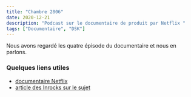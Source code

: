 ```yaml
---
title: "Chambre 2806"
date: 2020-12-21
description: "Podcast sur le documentaire de produit par Netflix "
tags: ["Documentaire", "DSK"]
---
```



Nous avons regardé les quatre épisode du documentaire et nous en parlons. 

### Quelques liens utiles 

- [documentaire Netflix](https://www.netflix.com/title/81068760)
- [article des Inrocks sur le sujet](https://www.lesinrocks.com/2020/12/08/series/series/que-vaut-chambre-2806-la-mini-serie-documentaire-qui-revient-sur-laffaire-dsk/)

